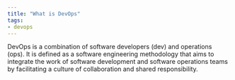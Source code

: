 ```yaml
---
title: "What is DevOps"
tags:
- devops
---
```

DevOps is a combination of software developers (dev) and operations (ops). It is defined as a software engineering methodology that aims to integrate the work of software development and software operations teams by facilitating a culture of collaboration and shared responsibility.